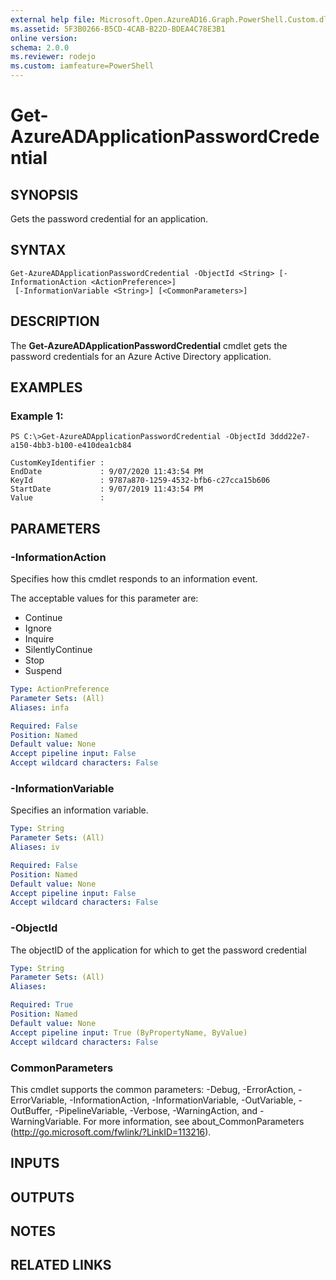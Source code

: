 ```yaml
---
external help file: Microsoft.Open.AzureAD16.Graph.PowerShell.Custom.dll-Help.xml
ms.assetid: 5F3B0266-B5CD-4CAB-B22D-BDEA4C78E3B1
online version: 
schema: 2.0.0
ms.reviewer: rodejo
ms.custom: iamfeature=PowerShell
---
```


# Get-AzureADApplicationPasswordCredential

## SYNOPSIS
Gets the password credential for an application.

## SYNTAX

```
Get-AzureADApplicationPasswordCredential -ObjectId <String> [-InformationAction <ActionPreference>]
 [-InformationVariable <String>] [<CommonParameters>]
```

## DESCRIPTION
The **Get-AzureADApplicationPasswordCredential** cmdlet gets the password credentials for an Azure Active Directory application.

## EXAMPLES

### Example 1:
```
PS C:\>Get-AzureADApplicationPasswordCredential -ObjectId 3ddd22e7-a150-4bb3-b100-e410dea1cb84

CustomKeyIdentifier :
EndDate             : 9/07/2020 11:43:54 PM
KeyId               : 9787a870-1259-4532-bfb6-c27cca15b606
StartDate           : 9/07/2019 11:43:54 PM
Value               :
```

## PARAMETERS

### -InformationAction
Specifies how this cmdlet responds to an information event.

The acceptable values for this parameter are:

- Continue
- Ignore
- Inquire
- SilentlyContinue
- Stop
- Suspend

```yaml
Type: ActionPreference
Parameter Sets: (All)
Aliases: infa

Required: False
Position: Named
Default value: None
Accept pipeline input: False
Accept wildcard characters: False
```

### -InformationVariable
Specifies an information variable.

```yaml
Type: String
Parameter Sets: (All)
Aliases: iv

Required: False
Position: Named
Default value: None
Accept pipeline input: False
Accept wildcard characters: False
```

### -ObjectId
The objectID of the application for which to get the password credential

```yaml
Type: String
Parameter Sets: (All)
Aliases: 

Required: True
Position: Named
Default value: None
Accept pipeline input: True (ByPropertyName, ByValue)
Accept wildcard characters: False
```

### CommonParameters
This cmdlet supports the common parameters: -Debug, -ErrorAction, -ErrorVariable, -InformationAction, -InformationVariable, -OutVariable, -OutBuffer, -PipelineVariable, -Verbose, -WarningAction, and -WarningVariable. For more information, see about_CommonParameters (http://go.microsoft.com/fwlink/?LinkID=113216).

## INPUTS

## OUTPUTS

## NOTES

## RELATED LINKS

